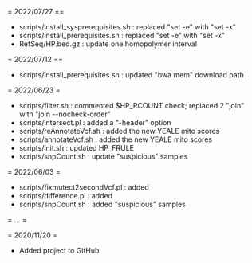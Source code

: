 
= 2022/07/27 ==

* scripts/install_sysprerequisites.sh : replaced "set -e" with "set -x"
* scripts/install_prerequisites.sh    :	replaced "set -e" with "set -x"
* RefSeq/HP.bed.gz                    : update one homopolymer interval 

= 2022/07/12 ==

* scripts/install_prerequisites.sh    : updated "bwa mem" download path

= 2022/06/23 =

* scripts/filter.sh                   : commented $HP_RCOUNT check; replaced 2 "join" with "join --nocheck-order"
* scripts/intersect.pl                : added a "-header" option
* scripts/reAnnotateVcf.sh            : added the new YEALE mito scores
* scripts/annotateVcf.sh     	      :	added the new YEALE mito scores
* scripts/init.sh                     : updated HP_FRULE
* scripts/snpCount.sh                 : update "suspicious" samples 

= 2022/06/03 =

* scripts/fixmutect2secondVcf.pl      : added
* scripts/difference.pl               : added
* scripts/snpCount.sh  	       	      : added "suspicious" samples

= ... =

= 2020/11/20 = 

* Added project to GitHub
